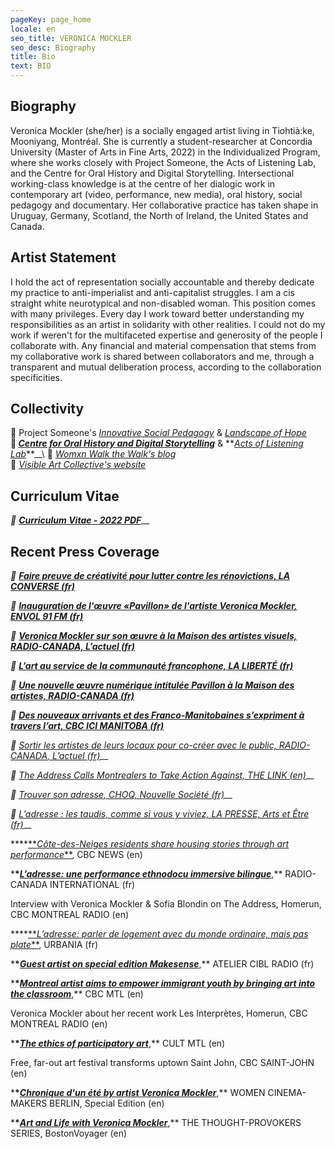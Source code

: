 ```yaml
---
pageKey: page_home
locale: en
seo_title: VERONICA MOCKLER
seo_desc: Biography
title: Bio
text: BIO
---
```

## **Biography**

Veronica Mockler (she/her) is a socially engaged artist living in Tiohtià:ke, Mooniyang, Montréal. She is currently a student-researcher at Concordia University (Master of Arts in Fine Arts, 2022) in the Individualized Program, where she works closely with Project Someone, the Acts of Listening Lab, and the Centre for Oral History and Digital Storytelling. Intersectional working-class knowledge is at the centre of her dialogic work in contemporary art (video, performance, new media), oral history, social pedagogy and documentary. Her collaborative practice has taken shape in Uruguay, Germany, Scotland, the North of Ireland, the United States and Canada.

## **Artist Statement**

I hold the act of representation socially accountable and thereby dedicate my practice to anti-imperialist and anti-capitalist struggles. I am a cis straight white neurotypical and non-disabled woman. This position comes with many privileges. Every day I work toward better understanding my responsibilities as an artist in solidarity with other realities. I could not do my work if weren't for the multifaceted expertise and generosity of the people I collaborate with. Any financial and material compensation that stems from my collaborative work is shared between collaborators and me, through a transparent and mutual deliberation process, according to the collaboration specificities. 

## **Collectivity**

🔗 Project Someone's [_Innovative Social Pedagogy_](https://projectsomeone.ca/isp/) & [_Landscape of Hope_](https://projectsomeone.ca/landscapeofhope)\
**🔗 [_Centre for Oral History and Digital Storytelling_](https://storytelling.concordia.ca/veronica-mockler/)** & **[_Acts of Listening Lab_](https://www.concordia.ca/finearts/research/labs/acts-of-listening/people/student-researchers.html#:~:text=Veronica%20Mockler&text=She%20is%20currently%20a%20student,oral%20history%2C%20and%20performance%20art.)**__\
🔗 [_Womxn Walk the Walk's blog_](https://womenwalkmontreal.tumblr.com/)\
🔗 [_Visible Art Collective's website_](http://visibleart.ca/)

## **Curriculum Vitae**

_🔗_ **[_Curriculum Vitae - 2022 PDF_](https://drive.google.com/file/d/1_BVz9B7jYhhOtxEgWyOKmY8bvVWjG2Ae/view)**__

## **Recent Press Coverage**

_🔗_ **[_Faire preuve de créativité pour lutter contre les rénovictions, LA CONVERSE (fr)_](https://laconverse.com/faire-preuve-de-creativite-pour-lutter-contre-les-renovictions/)**

_🔗_ **[_Inauguration de l'œuvre «Pavillon» de l'artiste Veronica Mockler, ENVOL 91 FM (fr)_](https://soundcloud.com/envol-91/inauguration-de-luvre-pavillon-de-lartiste-veronicapierre)**

_🔗_ **[_Veronica Mockler sur son œuvre à la Maison des artistes visuels, RADIO-CANADA, L’actuel (fr)_](https://ici.radio-canada.ca/premiere/emissions/l-actuel/episodes/449721/rattrapage-du-mercredi-4-decembre-2019/8)**

_🔗_ **[_L’art au service de la communauté francophone, LA LIBERTÉ (fr)_](https://www.la-liberte.ca/2019/08/31/lart-au-service-de-la-communaute-francophone/)**

_🔗_ **[_Une nouvelle œuvre numérique intitulée Pavillon à la Maison des artistes, RADIO-CANADA (fr)_](https://ici.radio-canada.ca/premiere/emissions/le-6-a-9/episodes/442048/audio-fil-du-jeudi-29-aout-2019)**

_🔗_ **[_Des nouveaux arrivants et des Franco-Manitobaines s’expriment à travers l’art, CBC ICI MANITOBA (fr)_](https://ici.radio-canada.ca/nouvelle/1279345/art-visuel-communaute-francophone-nouveaux-arrivants-franco-manitobain)**

_🔗_ [_Sortir les artistes de leurs locaux pour co-créer avec le public, RADIO-CANADA, L’actuel (fr)_](https://ici.radio-canada.ca/premiere/emissions/l-actuel/episodes/442008/audio-fil-du-mercredi-28-aout-2019/3)__

_🔗_ [_The Address Calls Montrealers to Take Action Against, THE LINK (en)_](Gentrificationhttps://thelinknewspaper.ca/article/the-address-calls-montrealers-to-take-action-against-gentrification)__

_🔗_  [_Trouver son adresse, CHOQ, Nouvelle Société (fr)_](🔗)__

_🔗_  [_L’adresse : les taudis, comme si vous y viviez, LA PRESSE, Arts et Être (fr)_](http://mi.lapresse.ca/screens/1ac03c7e-7d0d-43aa-9328-32ba29c8b0c47C_0.html)__

\***\*[**_Côte-des-Neiges residents share housing stories through art performance_\*\*](https://www.cbc.ca/news/canada/montreal/cdn-housing-experience-performance-1.5148645), CBC NEWS (en)

\***\*[**_L’adresse: une performance ethnodocu immersive bilingue_**](https://www.rcinet.ca/fr/2019/05/24/ladresse-une-performance-ethno-documentaire-immersive-bilingue-au-coeur-de-larrondissement-cote-des-neiges/)**,\*\* RADIO-CANADA INTERNATIONAL (fr)

Interview with Veronica Mockler & Sofia Blondin on The Address, Homerun, CBC MONTREAL RADIO (en)

\***\*[**_L’adresse: parler de logement avec du monde ordinaire, mais pas plate_\*\*](https://urbania.ca/article/ladresse-parler-de-logement-avec-du-monde-ordinaire-mais-pas-plate), URBANIA (fr)

\***\*[**_Guest artist on special edition Makesense_**](https://www.radioatelier.ca/tag/veronica-mockler/)**,\*\* ATELIER CIBL RADIO (fr)

\***\*[**_Montreal artist aims to empower immigrant youth by bringing art into the classroom_**](https://www.cbc.ca/news/canada/montreal/montreal-artist-immigrant-kids-1.5097305)**,\*\* CBC MTL (en)

Veronica Mockler about her recent work Les Interprètes, Homerun, CBC MONTREAL RADIO (en)

\***\*[**_The ethics of participatory art_**](https://cultmtl.com/2019/04/veronica-mockler-les-interpretes/)**,\*\* CULT MTL (en)

Free, far-out art festival transforms uptown Saint John, CBC SAINT-JOHN (en)

\***\*[**_Chronique d'un été by artist Veronica Mockler_**](https://issuu.com/womencinereview/docs/special.edition/98)**,\*\* WOMEN CINEMA-MAKERS BERLIN, Special Edition (en)

\***\*[**_Art and Life with Veronica Mockler_**](http://bostonvoyager.com/interview/art-life-veronica-mockler/)**,\*\* THE THOUGHT-PROVOKERS SERIES, BostonVoyager (en)
